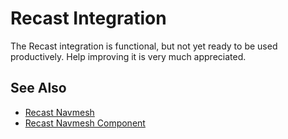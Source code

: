 # Recast Integration

<!-- PAGE IS TODO -->

The Recast integration is functional, but not yet ready to be used productively.
Help improving it is very much appreciated.

## See Also


* [Recast Navmesh](recast-navmesh.md)
* [Recast Navmesh Component](recast-navmesh-component.md)
